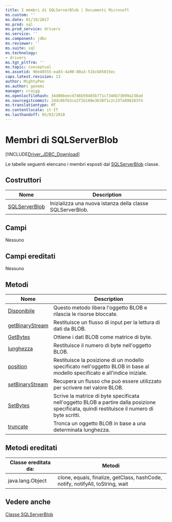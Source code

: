 ```yaml
---
title: I membri di SQLServerBlob | Documenti Microsoft
ms.custom: ''
ms.date: 01/19/2017
ms.prod: sql
ms.prod_service: drivers
ms.service: ''
ms.component: jdbc
ms.reviewer: ''
ms.suite: sql
ms.technology:
- drivers
ms.tgt_pltfrm: ''
ms.topic: conceptual
ms.assetid: 90e48555-ea83-4a90-80a3-51bc685015ec
caps.latest.revision: 13
author: MightyPen
ms.author: genemi
manager: craigg
ms.openlocfilehash: 34d80beecd746b59403b771c7346b73099a238ad
ms.sourcegitcommit: 2ddc0bfb3ce2f2b160e3638f1c2c237a898263f4
ms.translationtype: MT
ms.contentlocale: it-IT
ms.lasthandoff: 05/03/2018
---
```

# <a name="sqlserverblob-members"></a>Membri di SQLServerBlob
[!INCLUDE[Driver_JDBC_Download](../../../includes/driver_jdbc_download.md)]

  Le tabelle seguenti elencano i membri esposti dal [SQLServerBlob](../../../connect/jdbc/reference/sqlserverblob-class.md) classe.  
  
## <a name="constructors"></a>Costruttori  
  
|Nome|Description|  
|----------|-----------------|  
|[SQLServerBlob](../../../connect/jdbc/reference/sqlserverblob-constructor-sqlserverconnection-byte.md)|Inizializza una nuova istanza della classe SQLServerBlob.|  
  
## <a name="fields"></a>Campi  
 Nessuno  
  
## <a name="inherited-fields"></a>Campi ereditati  
 Nessuno  
  
## <a name="methods"></a>Metodi  
  
|Nome|Description|  
|----------|-----------------|  
|[Disponibile](../../../connect/jdbc/reference/free-method-sqlserverblob.md)|Questo metodo libera l'oggetto BLOB e rilascia le risorse bloccate.|  
|[getBinaryStream](../../../connect/jdbc/reference/getbinarystream-method-sqlserverblob.md)|Restituisce un flusso di input per la lettura di dati da BLOB.|  
|[GetBytes](../../../connect/jdbc/reference/getbytes-method-sqlserverblob.md)|Ottiene i dati BLOB come matrice di byte.|  
|[lunghezza](../../../connect/jdbc/reference/length-method-sqlserverblob.md)|Restituisce il numero di byte nell'oggetto BLOB.|  
|[position](../../../connect/jdbc/reference/position-method-sqlserverblob.md)|Restituisce la posizione di un modello specificato nell'oggetto BLOB in base al modello specificato e all'indice iniziale.|  
|[setBinaryStream](../../../connect/jdbc/reference/setbinarystream-method-sqlserverblob.md)|Recupera un flusso che può essere utilizzato per scrivere nel valore BLOB.|  
|[SetBytes](../../../connect/jdbc/reference/setbytes-method-sqlserverblob.md)|Scrive la matrice di byte specificata nell'oggetto BLOB a partire dalla posizione specificata, quindi restituisce il numero di byte scritti.|  
|[truncate](../../../connect/jdbc/reference/truncate-method-sqlserverblob.md)|Tronca un oggetto BLOB in base a una determinata lunghezza.|  
  
## <a name="inherited-methods"></a>Metodi ereditati  
  
|Classe ereditata da:|Metodi|  
|---------------------------|-------------|  
|java.lang.Object|clone, equals, finalize, getClass, hashCode, notify, notifyAll, toString, wait|  
  
## <a name="see-also"></a>Vedere anche  
 [Classe SQLServerBlob](../../../connect/jdbc/reference/sqlserverblob-class.md)  
  
  
